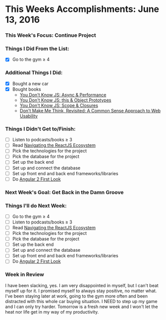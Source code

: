 # This Weeks Accomplishments: June 13, 2016

### This Week's Focus: Continue Project

### Things I Did From the List:
- [x] Go to the gym ≥ 4

### Additional Things I Did:
- [x] Bought a new car
- [x] Bought books
  - [You Don't Know JS: Async & Performance](https://www.amazon.com/gp/product/1491904224/ref=oh_aui_detailpage_o00_s01?ie=UTF8&psc=1)
  - [You Don't Know JS: this & Object Prototypes](https://www.amazon.com/gp/product/1491904151/ref=oh_aui_detailpage_o00_s01?ie=UTF8&psc=1)
  - [You Don't Know JS: Scope & Closures](https://www.amazon.com/gp/product/1449335586/ref=oh_aui_detailpage_o00_s00?ie=UTF8&psc=1)
  - [Don't Make Me Think, Revisited: A Common Sense Approach to Web Usability](https://www.amazon.com/gp/product/0321965515/ref=oh_aui_detailpage_o00_s01?ie=UTF8&psc=1)

### Things I Didn't Get to/Finish:
- [ ] Listen to podcasts/books ≥ 3
- [ ] Read [Navigating the ReactJS Ecosystem](https://www.toptal.com/react/navigating-the-react-ecosystem)
- [ ] Pick the technologies for the project
- [ ] Pick the database for the project
- [ ] Set up the back end
- [ ] Set up and connect the database
- [ ] Set up front end and back end frameworks/libraries
- [ ] Do [Angular 2 First Look](http://app.pluralsight.com/courses/angular-2-first-look)

### Next Week's Goal: Get Back in the Damn Groove

### Things I'll do Next Week:
- [ ] Go to the gym ≥ 4
- [ ] Listen to podcasts/books ≥ 3
- [ ] Read [Navigating the ReactJS Ecosystem](https://www.toptal.com/react/navigating-the-react-ecosystem)
- [ ] Pick the technologies for the project
- [ ] Pick the database for the project
- [ ] Set up the back end
- [ ] Set up and connect the database
- [ ] Set up front end and back end frameworks/libraries
- [ ] Do [Angular 2 First Look](http://app.pluralsight.com/courses/angular-2-first-look)

### Week in Review
I have been slacking, yes. I am very disappointed in myself, but I can't beat myself up for it. I promised myself to always stay positive, no matter what. I've been staying later at work, going to the gym more often and been distracted with this whole car buying situation. I NEED to step up my game and I can only try harder. Tomorrow is a fresh new week and I won't let the heat nor life get in my way of my productivity. 